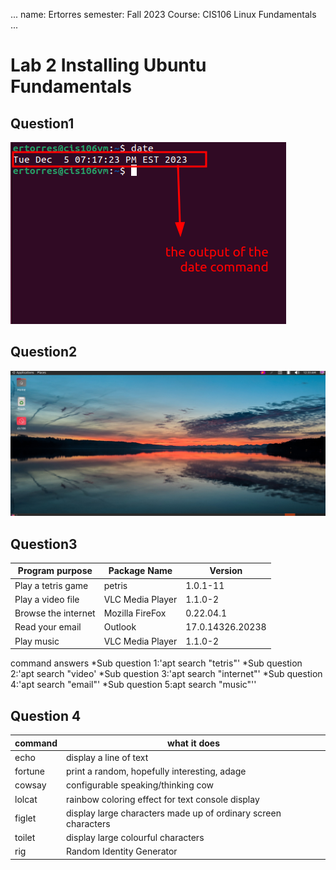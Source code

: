 ...
name: Ertorres
semester: Fall 2023
Course: CIS106 Linux Fundamentals
...
# Lab 2 Installing Ubuntu Fundamentals

## Question1
![q1](q1.png)

## Question2
![q2](q2.png)


## Question3

| Program purpose     | Package Name | Version |
| ------------------- | ------------ | ------- |
| Play a tetris game  | petris       |  1.0.1-11  |
| Play a video file   | VLC Media Player|  1.1.0-2   |
| Browse the internet | Mozilla FireFox | 0.22.04.1  |
| Read your email     |      Outlook    |   17.0.14326.20238  |
| Play music          | VLC Media Player|  1.1.0-2   |

command answers
*Sub question 1:'apt search "tetris"'
*Sub question 2:'apt search "video'
*Sub question 3:'apt search "internet"'
*Sub question 4:'apt search "email"'
*Sub question 5:apt search "music"''

## Question 4
| command | what it does |
| ------- | ------------ |
| echo    | display a line of text             |
| fortune | print a random, hopefully interesting, adage            |
| cowsay  | configurable speaking/thinking cow             |
| lolcat  | rainbow coloring effect for text console display             |
| figlet  | display large characters made up of ordinary screen characters             |
| toilet  | display large colourful characters            |
| rig     | Random Identity Generator             |
